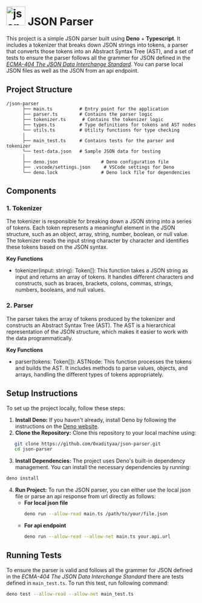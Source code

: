 # <img src="https://upload.wikimedia.org/wikipedia/commons/thumb/c/c9/JSON_vector_logo.svg/160px-JSON_vector_logo.svg.png" alt="json logo" width="50" height="50"> JSON Parser

This project is a simple JSON parser built using **Deno** + **Typescript**. It includes a tokenizer that breaks down JSON strings into tokens, a parser that converts those tokens into an Abstract Syntax Tree (AST),
and a set of tests to ensure the parser follows all the grammer for JSON defined in the [*ECMA-404 The JSON Data Interchange Standard*](https://www.json.org/json-en.html). You can parse local JSON files as well as the JSON from an api endpoint.

## Project Structure
```
/json-parser
      ├── main.ts          # Entry point for the application
      ├── parser.ts        # Contains the parser logic
      ├── tokenizer.ts      # Contains the tokenizer logic
      ├── types.ts         # Type definitions for tokens and AST nodes
      └── utils.ts         # Utility functions for type checking
      │
      ├── main_test.ts     # Contains tests for the parser and tokenizer
      └── test-data.json   # Sample JSON data for testing
      │
      ├── deno.json                # Deno configuration file
      ├── .vscode/settings.json     # VSCode settings for Deno
      └── deno.lock                # Deno lock file for dependencies
```

## Components

### 1. Tokenizer
The tokenizer is responsible for breaking down a JSON string into a series of tokens. Each token represents a meaningful element in the JSON structure, such as an object, array, string, number, boolean,
or null value. The tokenizer reads the input string character by character and identifies these tokens based on the JSON syntax.

**Key Functions**
  - tokenizer(input: string): Token[]: This function takes a JSON string as input and returns an array of tokens. It handles different characters and constructs, such as braces, brackets, colons, commas, strings, numbers, booleans, and null values.

### 2. Parser
The parser takes the array of tokens produced by the tokenizer and constructs an Abstract Syntax Tree (AST). The AST is a hierarchical representation of the JSON structure, which makes it easier to work with the data programmatically.

**Key Functions**
  - parser(tokens: Token[]): ASTNode: This function processes the tokens and builds the AST. It includes methods to parse values, objects, and arrays, handling the different types of tokens appropriately.

## Setup Instructions

To set up the project locally, follow these steps:
1. **Install Deno:** If you haven't already, install Deno by following the instructions on the [Deno website](https://deno.land/#installation).
2. **Clone the Repository:** Clone this repository to your local machine using:
```bash
   git clone https://github.com/0xadityaa/json-parser.git
   cd json-parser
```
3. **Install Dependencies:** The project uses Deno's built-in dependency management. You can install the necessary dependencies by running:
```bash
deno install
```
4. **Run Project:** To run the JSON parser, you can either use the local json file or parse an api response from url directly as follows:
      - **For local json file**
        ```bash
        deno run --allow-read main.ts /path/to/your/file.json
        ```
      - **For api endpoint**
        ```bash
        deno run --allow-read --allow-net main.ts your.api.url
        ```

## Running Tests

To ensure the parser is valid and follows all the grammer for JSON defined in the *ECMA-404 The JSON Data Interchange Standard* there are tests defined in `main_test.ts`. To run this test, run following command:
```bash
deno test --allow-read --allow-net main_test.ts
```
